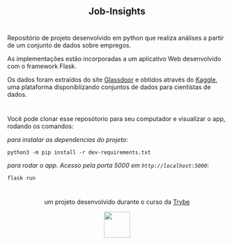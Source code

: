 <div align="center">

## Job-Insights

</div>

#

Repositório de projeto desenvolvido em python que realiza análises a partir de um conjunto de dados sobre empregos.

As implementações estão incorporadas a um aplicativo Web desenvolvido com o framework Flask.


Os dados foram extraídos do site [Glassdoor](https://www.glassdoor.com.br/) e obtidos através do [Kaggle](https://www.kaggle.com/atharvap329/glassdoor-data-science-job-data), uma plataforma disponiblizando conjuntos de dados para cientistas de dados.

#

Você pode clonar esse reposótorio para seu computador e visualizar o app, rodando os comandos:

_para instalar as dependencias do projeto_:
```
python3 -m pip install -r dev-requirements.txt

```


_para rodar o app. Acesso pela porta 5000 em `http://localhost:5000`_:
```
flask run
```

#

<div align="center">

um projeto desenvolvido durante o curso da [Trybe](https://www.betrybe.com/)

<img src="https://avatars.githubusercontent.com/u/82593112?v=4" width="60px">

</div>